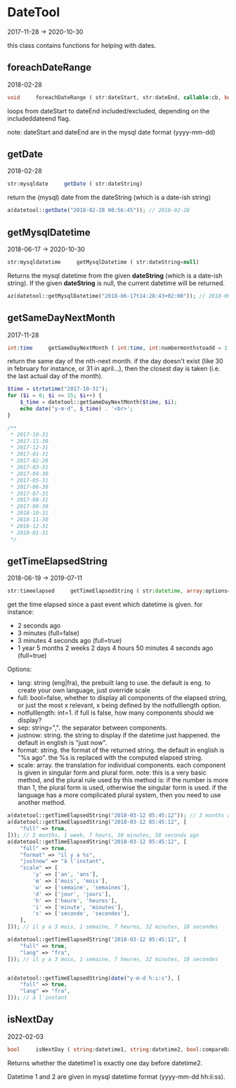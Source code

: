 DateTool
=====================
2017-11-28 -> 2020-10-30



this class contains functions for helping with dates.




foreachDateRange
-----------
2018-02-28


```php
void     foreachDateRange ( str:dateStart, str:dateEnd, callable:cb, bool:includeDateEnd=true)
```

loops from dateStart to dateEnd included/excluded, depending on the includeddateend flag.

note: dateStart and dateEnd are in the mysql date format (yyyy-mm-dd)
 
 
 

getDate
-----------
2018-02-28


```php
str:mysqldate     getDate ( str:dateString)
```

return the (mysql) date from the dateString (which is a date-ish string)

 
```php
a(datetool::getDate("2018-02-28 00:56:45")); // 2018-02-28
``` 




getMysqlDatetime
-----------
2018-06-17 -> 2020-10-30


```php
str:mysqldatetime     getMysqlDatetime ( str:dateString=null)
```

Returns the mysql datetime from the given **dateString** (which is a date-ish string).
If the given **dateString** is null, the current datetime will be returned.



```php
az(datetool::getMysqlDatetime("2018-06-17t14:28:43+02:00")); // 2018-06-17 14:28:43
```




getSameDayNextMonth
-----------
2017-11-28



```php
int:time     getSameDayNextMonth ( int:time, int:numbermonthstoadd = 1 )
```

return the same day of the nth-next month.
if the day doesn't exist (like 30 in february for instance, or 31 in april...),
then the closest day is taken (i.e. the last actual day of the month).

 
```php
$time = strtotime("2017-10-31");
for ($i = 0; $i <= 15; $i++) {
    $_time = datetool::getSameDayNextMonth($time, $i);
    echo date("y-m-d", $_time) . '<br>';
}

/**
 * 2017-10-31
 * 2017-11-30
 * 2017-12-31
 * 2017-01-31
 * 2017-02-28
 * 2017-03-31
 * 2017-04-30
 * 2017-05-31
 * 2017-06-30
 * 2017-07-31
 * 2017-08-31
 * 2017-09-30
 * 2018-10-31
 * 2018-11-30
 * 2018-12-31
 * 2018-01-31
 */
``` 


getTimeElapsedString
-----------
2018-06-19 -> 2019-07-11



```php
str:timeelapsed     getTimeElapsedString ( str:datetime, array:options=[] )
```

get the time elapsed since a past event which datetime is given.
for instance:
- 2 seconds ago
- 3 minutes (full=false)
- 3 minutes 4 seconds ago (full=true)
- 1 year 5 months 2 weeks 2 days 4 hours 50 minutes 4 seconds ago (full=true)

 
Options: 
 
- lang: string (eng|fra), the prebuilt lang to use. the default is eng.
       to create your own language, just override scale
- full: bool=false, whether to display all components of the elapsed string, or just the most x relevant,
       x being defined by the notfulllength option.
- notfulllength: int=1. if full is false, how many components should we display?
- sep: string=",". the separator between components.
- justnow: string. the string to display if the datetime just happened. the default in english is "just now".
- format: string. the format of the returned string. the default in english is "%s ago".
       the %s is replaced with the computed elapsed string.
- scale: array. the translation for individual components. each component is given in singular form and plural form.
       note: this is a very basic method, and the plural rule used by this method is:
           if the number is more than 1, the plural form is used, otherwise the singular form is used.
       if the language has a more complicated plural system, then you need to use another method.
      
 
```php
a(datetool::getTimeElapsedString("2018-03-12 05:45:12")); // 3 months ago
a(datetool::getTimeElapsedString("2018-03-12 05:45:12", [
    "full" => true,
])); // 3 months, 1 week, 7 hours, 30 minutes, 58 seconds ago
a(datetool::getTimeElapsedString("2018-03-12 05:45:12", [
    "full" => true,
    "format" => "il y a %s",
    "justnow" => "à l'instant",
    "scale" => [
        'y' => ['an', 'ans'],
        'm' => ['mois', 'mois'],
        'w' => ['semaine', 'semaines'],
        'd' => ['jour', 'jours'],
        'h' => ['heure', 'heures'],
        'i' => ['minute', 'minutes'],
        's' => ['seconde', 'secondes'],
    ],
])); // il y a 3 mois, 1 semaine, 7 heures, 32 minutes, 18 secondes

a(datetool::getTimeElapsedString("2018-03-12 05:45:12", [
    "full" => true,
    "lang" => "fra",
])); // il y a 3 mois, 1 semaine, 7 heures, 32 minutes, 18 secondes


a(datetool::getTimeElapsedString(date("y-m-d h:i:s"), [
    "full" => true,
    "lang" => "fra",
])); // à l'instant
``` 





isNextDay
-----------
2022-02-03

```php
bool     isNextDay ( string:datetime1, string:datetime2, bool:compareDateOnly = false )
```
Returns whether the datetime1 is exactly one day before datetime2.

Datetime 1 and 2 are given in mysql datetime format (yyyy-mm-dd hh:ii:ss).
